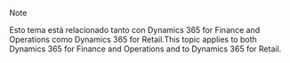 > [!NOTE]
> <span data-ttu-id="d53f1-101">Esto tema está relacionado tanto con Dynamics 365 for Finance and Operations como Dynamics 365 for Retail.</span><span class="sxs-lookup"><span data-stu-id="d53f1-101">This topic applies to both Dynamics 365 for Finance and Operations and to Dynamics 365 for Retail.</span></span> 